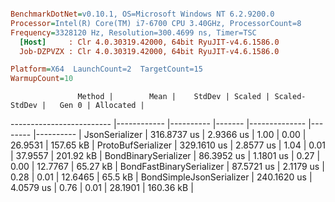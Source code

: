 ``` ini

BenchmarkDotNet=v0.10.1, OS=Microsoft Windows NT 6.2.9200.0
Processor=Intel(R) Core(TM) i7-6700 CPU 3.40GHz, ProcessorCount=8
Frequency=3328120 Hz, Resolution=300.4699 ns, Timer=TSC
  [Host]     : Clr 4.0.30319.42000, 64bit RyuJIT-v4.6.1586.0
  Job-DZPVZX : Clr 4.0.30319.42000, 64bit RyuJIT-v4.6.1586.0

Platform=X64  LaunchCount=2  TargetCount=15  
WarmupCount=10  

```
                   Method |        Mean |    StdDev | Scaled | Scaled-StdDev |   Gen 0 | Allocated |
------------------------- |------------ |---------- |------- |-------------- |-------- |---------- |
           JsonSerializer | 316.8737 us | 2.9366 us |   1.00 |          0.00 | 26.9531 | 157.65 kB |
       ProtoBufSerializer | 329.1610 us | 2.8577 us |   1.04 |          0.01 | 37.9557 | 201.92 kB |
     BondBinarySerializer |  86.3952 us | 1.1801 us |   0.27 |          0.00 | 12.7767 |  65.27 kB |
 BondFastBinarySerializer |  87.5721 us | 2.1179 us |   0.28 |          0.01 | 12.6465 |   65.5 kB |
 BondSimpleJsonSerializer | 240.1620 us | 4.0579 us |   0.76 |          0.01 | 28.1901 | 160.36 kB |
